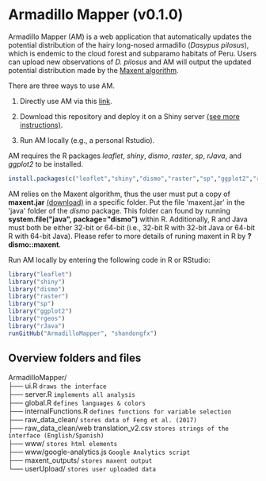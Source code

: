 Armadillo Mapper (v0.1.0)
=========================

Armadillo Mapper (AM) is a web application that automatically updates
the potential distribution of the hairy long-nosed armadillo (*Dasypus
pilosus*), which is endemic to the cloud forest and subparamo habitats
of Peru. Users can upload new observations of *D. pilosus* and AM will
output the updated potential distribution made by the [Maxent
algorithm](version%203.3.3k;%20https://biodiversityinformatics.amnh.org/open_source/maxent/).

There are three ways to use AM.

1.  Directly use AM via this
    [link](http://armadillomapper.fengxiao.info).

2.  Download this repository and deploy it on a Shiny server
    [(see more instructions)](https://shiny.rstudio.com/deploy/).

3.  Run AM locally (e.g., a personal Rstudio).


AM requires the R packages *leaflet*, *shiny*, *dismo*,
    *raster*, *sp*, *rJava*, and *ggplot2* to be installed.

```r
install.packages(c("leaflet","shiny","dismo","raster","sp","ggplot2","rgeos","rJava"))
```

AM relies on the Maxent algorithm, thus the user must put a copy of **maxent.jar**
[(download)](https://github.com/mrmaxent/Maxent/tree/master/ArchivedReleases/3.3.3k)
in a specific folder. Put the file 'maxent.jar' in the 'java' folder
of the *dismo* package. This folder can found by running
**system.file("java", package="dismo")** within R. Additionally, R and Java
must both be either 32-bit or 64-bit (i.e., 32-bit R with 32-bit Java or 
64-bit R with 64-bit Java). Please refer to more details of runing maxent 
in R by **?dismo::maxent**.

Run AM locally by entering the following code in R or RStudio:

```r
library("leaflet")
library("shiny")
library("dismo")
library("raster")
library("sp")
library("ggplot2")
library("rgeos")
library("rJava")
runGitHub("ArmadilloMapper", "shandongfx")
```

Overview folders and files
------------------------------------------

ArmadilloMapper/  
├── ui.R `draws the interface`  
├── server.R `implements all analysis`  
├── global.R `defines languages & colors`  
├── internalFunctions.R            `defines functions for variable selection`   
├── raw\_data\_clean/ `stores data of Feng et al. (2017)`  
├── raw\_data\_clean/web translation\_v2.csv
`stores strings of the interface (English/Spanish)`  
├── www/ `stores html elements`  
├── www/google-analytics.js `Google Analytics script`  
├── maxent\_outputs/ `stores maxent output`  
└── userUpload/ `stores user uploaded data`
